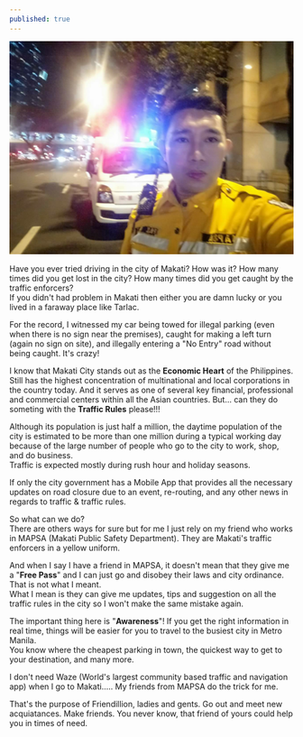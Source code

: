```yaml
---
published: true
---
```

![Mapsa](/images/Mapsa.jpg)

Have you ever tried driving in the city of Makati? How was it? How many times did you get lost in the city? How many times did you get caught by the traffic enforcers?   
If you didn't had problem in Makati then either you are damn lucky or you lived in a faraway place like Tarlac.

For the record, I witnessed my car being towed for illegal parking (even when there is no sign near the premises), caught for making a left turn (again no sign on site), and illegally entering a "No Entry" road without being caught. It's crazy!

I know that Makati City stands out as the **Economic Heart** of the Philippines. Still has the highest concentration of multinational and local corporations in the country today. And it serves as one of several key financial, professional and commercial centers within all the Asian countries. 
But... can they do someting with the **Traffic Rules** please!!! 

Although its population is just half a million, the daytime population of the city is estimated to be more than one million during a typical working day because of the large number of people who go to the city to work, shop, and do business.   
Traffic is expected mostly during rush hour and holiday seasons.

If only the city government has a Mobile App that provides all the necessary updates on road closure due to an event, re-routing, and any other news in regards to traffic & traffic rules.

So what can we do?   
There are others ways for sure but for me I just rely on my friend who works in MAPSA (Makati Public Safety Department). They are Makati's traffic enforcers in a yellow uniform.  

And when I say I have a friend in MAPSA, it doesn't mean that they give me a "**Free Pass**" and I can just go and disobey their laws and city ordinance. That is not what I meant.   
What I mean is they can give me updates, tips and suggestion on all the traffic rules in the city so I won't make the same mistake again.

The important thing here is "**Awareness**"! If you get the right information in real time, things will be easier for you to travel to the busiest city in Metro Manila.   
You know where the cheapest parking in town, the quickest way to get to your destination, and many more.

I don't need Waze (World's largest community based traffic and navigation app) when I go to Makati..... My friends from MAPSA do the trick for me.

That's the purpose of Friendillion, ladies and gents. Go out and meet new acquiatances. Make friends. You never know, that friend of yours could help you in times of need.